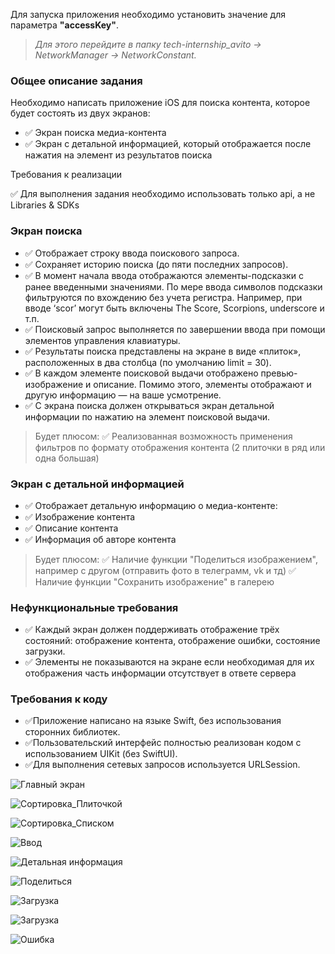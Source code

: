 Для запуска приложения необходимо установить значение для параметра **"accessKey"**.

> *Для этого перейдите в папку tech-internship_avito -> NetworkManager -> NetworkConstant.*



### Общее описание задания

Необходимо написать приложение iOS для поиска контента, которое будет состоять из двух экранов:

- ✅ Экран поиска медиа-контента
- ✅ Экран с детальной информацией, который отображается после нажатия на элемент из результатов поиска

Требования к реализации

✅ Для выполнения задания необходимо использовать только api, а не Libraries & SDKs

### Экран поиска

- ✅ Отображает строку ввода поискового запроса. 
- ✅ Сохраняет историю поиска (до пяти последних запросов).
- ✅ В момент начала ввода отображаются элементы-подсказки с ранее введенными значениями. По мере ввода символов подсказки фильтруются по вхождению без учета регистра. Например, при вводе ‘scor’ могут быть включены The Score, Scorpions, underscore и т.п.
- ✅ Поисковый запрос выполняется по завершении ввода при помощи элементов управления клавиатуры.
- ✅ Результаты поиска представлены на экране в виде «плиток», расположенных в два столбца (по умолчанию limit = 30).
- ✅ В каждом элементе поисковой выдачи отображено превью-изображение и описание. Помимо этого, элементы отображают и другую информацию — на ваше усмотрение.
- ✅ С экрана поиска должен открываться экран детальной информации по нажатию на элемент поисковой выдачи.

> Будет плюсом: ✅ Реализованная возможность применения фильтров по формату отображения контента (2 плиточки в ряд или одна большая)

### Экран с детальной информацией

- ✅ Отображает детальную информацию о медиа-контенте:
- ✅ Изображение контента
- ✅ Описание контента
- ✅ Информация об авторе контента

>  Будет плюсом: 
✅ Наличие функции "Поделиться изображением", например с другом (отправить фото в телеграмм, vk и тд)
✅ Наличие функции "Сохранить изображение" в галерею

### Нефункциональные требования

- ✅ Каждый экран должен поддерживать отображение трёх состояний:
отображение контента, отображение ошибки, состояние загрузки.
- ✅ Элементы не показываются на экране если необходимая для их отображения часть информации отсутствует в ответе сервера

### Требования к коду
- ✅Приложение написано на языке Swift, без использования сторонних библиотек.
- ✅Пользовательский интерфейс полностью реализован кодом с использованием UIKit (без SwiftUI).
- ✅Для выполнения сетевых запросов используется URLSession.

![Главный экран](https://github.com/user-attachments/assets/a05ecf4e-9574-4d49-8844-63b4bde80cc8)

![Сортировка_Плиточкой](https://github.com/user-attachments/assets/9248638e-6bb5-41e5-9750-2c93678d0479)

![Сортировка_Списком](https://github.com/user-attachments/assets/4a583a10-c978-422c-a8e6-26c28f70f160)

![Ввод](https://github.com/user-attachments/assets/88fbe6b1-65ca-4003-b634-fbb14bd733ae)

![Детальная информация](https://github.com/user-attachments/assets/6d2622bf-4be9-4bb7-8539-57fbde5fec49)

![Поделиться](https://github.com/user-attachments/assets/7f53ed83-99f2-4b13-b18b-1d8ee6ade18c)

![Загрузка](https://github.com/user-attachments/assets/c046556f-f80e-435c-abdf-4837bc478ba5)

![Загрузка](https://github.com/user-attachments/assets/a27ddd5e-7f45-48f0-856a-b2d9114ed539)

![Ошибка](https://github.com/user-attachments/assets/c51e52d5-c98f-408f-a99b-a333e78c9984)
